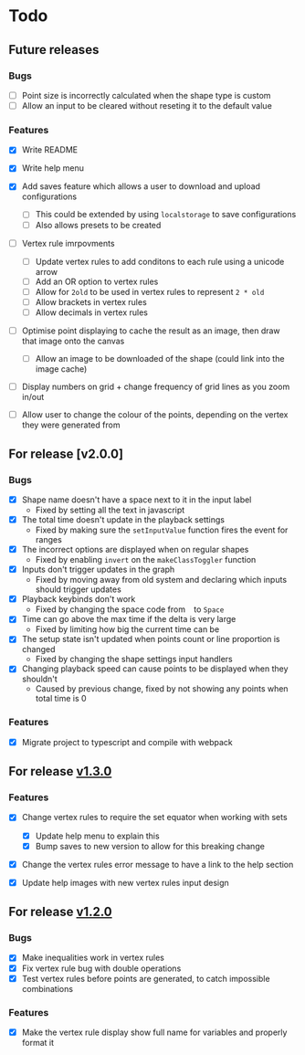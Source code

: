 # Todo


## Future releases

### Bugs

- [ ] Point size is incorrectly calculated when the shape type is custom
- [ ] Allow an input to be cleared without reseting it to the default value

### Features

- [x] Write README
- [x] Write help menu
- [x] Add saves feature which allows a user to download and upload configurations
  - [ ] This could be extended by using `localstorage` to save configurations
  - [ ] Also allows presets to be created
- [ ] Vertex rule imrpovments
  - [ ] Update vertex rules to add conditons to each rule using a unicode arrow
  - [ ] Add an OR option to vertex rules
  - [ ] Allow for `2old` to be used in vertex rules to represent `2 * old`
  - [ ] Allow brackets in vertex rules
  - [ ] Allow decimals in vertex rules
- [ ] Optimise point displaying to cache the result as an image, then draw that image onto the canvas
  - [ ] Allow an image to be downloaded of the shape (could link into the image cache)
- [ ] Display numbers on grid + change frequency of grid lines as you zoom in/out
- [ ] Allow user to change the colour of the points, depending on the vertex they were generated from


## For release [v2.0.0]

### Bugs

- [x] Shape name doesn't have a space next to it in the input label
  - Fixed by setting all the text in javascript
- [x] The total time doesn't update in the playback settings
  - Fixed by making sure the `setInputValue` function fires the event for ranges
- [x] The incorrect options are displayed when on regular shapes
  - Fixed by enabling `invert` on the `makeClassToggler` function
- [x] Inputs don't trigger updates in the graph
  - Fixed by moving away from old system and declaring which inputs should trigger updates
- [x] Playback keybinds don't work
  - Fixed by changing the space code from ` ` to `Space`
- [x] Time can go above the max time if the delta is very large
  - Fixed by limiting how big the current time can be
- [x] The setup state isn't updated when points count or line proportion is changed
  - Fixed by changing the shape settings input handlers
- [x] Changing playback speed can cause points to be displayed when they shouldn't
  - Caused by previous change, fixed by not showing any points when total time is 0

### Features

- [x] Migrate project to typescript and compile with webpack


## For release [v1.3.0](https://github.com/Toffee1347/chaos-game/blob/main/CHANGELOG.md#v130)

### Features

- [x] Change vertex rules to require the set equator when working with sets
  - [x] Update help menu to explain this
  - [x] Bump saves to new version to allow for this breaking change
- [x] Change the vertex rules error message to have a link to the help section
- [x] Update help images with new vertex rules input design


## For release [v1.2.0](https://github.com/Toffee1347/chaos-game/blob/main/CHANGELOG.md#v120)

### Bugs

- [x] Make inequalities work in vertex rules
- [x] Fix vertex rule bug with double operations
- [x] Test vertex rules before points are generated, to catch impossible combinations

### Features

- [x] Make the vertex rule display show full name for variables and properly format it
